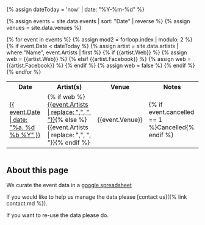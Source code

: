 {% assign dateToday = 'now' | date: "%Y-%m-%d" %}

{% assign events = site.data.events | sort: "Date" | reverse  %}
{% assign venues = site.data.venues %}

<div style="overflow-x:auto;" >
<table class="events">
<tr>
<th>Date</th>
<th>Artist(s)</th>
<th>Venue</th>
<th>Notes</th>
</tr>
{% for event in events %}
{% assign mod2 = forloop.index | modulo: 2 %}
{% if event.Date < dateToday  %}
{% assign artist = site.data.artists | where:"Name", event.Artists | first  %}
{% if {{artist.Web}} %}
{% assign web = {{artist.Web}} %}
{% elsif {{artist.Facebook}} %}
{% assign web = {{artist.Facebook}} %}
{% endif %}


<tr class="event-item {% if mod2 == 0 %}even{% else %}odd{% endif %}">
<td><a href="{{event.Link}}">{{ event.Date | date: "%a. %d %b %Y" }}</a></td>
<td>{% if web %}<a href="{{ web }}">{{event.Artists | replace: ",", ", "}}</a>{% else %}{{event.Artists | replace: ",", ", "}}{% endif %}</td>
<td>{{event.Venue}}</td>
<td>{% if event.cancelled == 1  %}Cancelled{% endif %}</td>
</tr>
{% assign web = false %}
{% endif %} <!-- in the future -->
{% endfor %}  
</table>
</div>


## About this page

We curate the event data in a [google spreadsheet](https://docs.google.com/spreadsheets/d/1-Eugy7Wfl0O2dSach2D2dOoE8JEW2tI3sqChuCvLUYg/edit?usp=sharing)

If you would like to help us manage the data please [contact us]({% link contact.md %}).

If you want to re-use the data please do.
